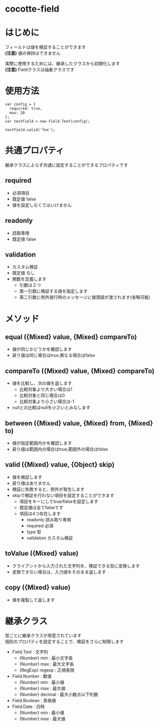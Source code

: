 cocotte-field
=========

# はじめに

フィールドは値を検証することができます  
**(注意)** 値の保持はできません

実際に使用するためには、継承したクラスから初期化します  
**(注意)** Fieldクラスは抽象クラスです


# 使用方法

```
var config = {
  required: true,
  max: 20
};
var textField = new Field.Text(config);

textField.valid('foo');
```

# 共通プロパティ

継承クラスによらず共通に設定することができるプロパティです

## required

  + 必須項目
  + 既定値 false
  + 値を設定しなくてはいけません

## readonly
  
  + 読取専用
  + 既定値 false

## validation

  + カスタム検証
  + 既定値 なし
  + 関数を定義します
      + 引数は２つ
      + 第一引数に検証する値を指定します
      + 第二引数に例外発行時のメッセージに接頭語が渡されます(省略可能)

# メソッド

## equal ({Mixed} value, {Mixed} compareTo)

 + 値が同じかどうかを確認します
 + 戻り値は同じ場合はtrue,異なる場合はfalse

## compareTo ({Mixed} value, {Mixed} compareTo)

  + 値を比較し、次の値を返します
    + 比較対象より大きい場合は1
    + 比較対象と同じ場合は0
    + 比較対象より小さい場合は-1
  + nullとの比較はnullを小さいとみなします

## between ({Mixed} value, {Mixed} from, {Mixed} to)

  + 値が指定範囲内かを確認します
  + 戻り値は範囲内の場合はtrue,範囲外の場合はfalse

## valid ({Mixed} value, {Object} skip)

  + 値を検証します
  + 戻り値はありません
  + 検証に失敗すると、例外が発生します
  + skipで検証を行わない項目を設定することができます
      + 項目をキーにしてtrue/falseを設定します
      + 既定値は全てfalseです
      + 項目は4つ存在します
          + readonly 読み取り専用
          + required 必須
          + type 型
          + validation カスタム検証

## toValue ({Mixed} value)

  + クライアントから入力された文字列を、検証できる型に変換します
  + 変換できない場合は、入力値をそのまま返します

## copy ({Mixed} value)

  + 値を複製して返します

# 継承クラス

型ごとに継承クラスが用意されています  
個別のプロパティを設定することで、検証をさらに制限します

  + Field.Text : 文字列
      + {Number} min : 最小文字長
      + {Number} max : 最大文字長
      + {RegExp} regexp : 正規表現
  + Field.Number : 数値
      + {Number} min : 最小値
      + {Number} max : 最大値
      + {Number} decimal : 最大小数点以下桁数
  + Field.Boolean : 真偽値
  + Field.Date : 日時
      + {Number} min : 最小値
      + {Number} max : 最大値

